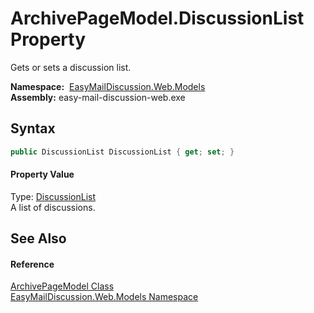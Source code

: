 ArchivePageModel.DiscussionList Property
========================================
Gets or sets a discussion list.

  **Namespace:**  [EasyMailDiscussion.Web.Models][1]  
  **Assembly:** easy-mail-discussion-web.exe

Syntax
------

```csharp
public DiscussionList DiscussionList { get; set; }
```

#### Property Value
Type: [DiscussionList][2]  
 A list of discussions. 

See Also
--------

#### Reference
[ArchivePageModel Class][3]  
[EasyMailDiscussion.Web.Models Namespace][1]  

[1]: ../README.md
[2]: ../../EasyMailDiscussion.Common.Database/DiscussionList/README.md
[3]: README.md
